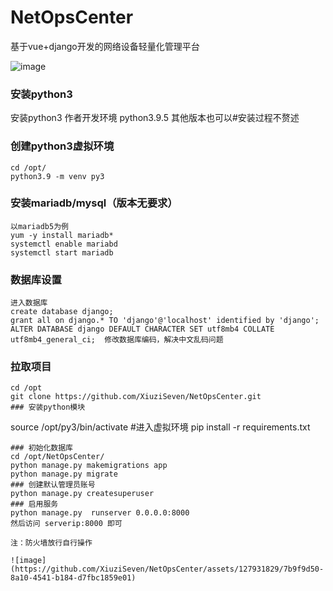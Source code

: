 # NetOpsCenter
基于vue+django开发的网络设备轻量化管理平台

![image](https://github.com/XiuziSeven/NetOpsCenter/assets/127931829/2eb5638c-8ab1-4c4e-92db-c856cd8df591)


### 安装python3
安装python3 作者开发环境 python3.9.5 其他版本也可以#安装过程不赘述
### 创建python3虚拟环境
```
cd /opt/
python3.9 -m venv py3
```
### 安装mariadb/mysql（版本无要求）
```
以mariadb5为例
yum -y install mariadb*
systemctl enable mariabd
systemctl start mariadb
```
### 数据库设置
```
进入数据库
create database django;
grant all on django.* TO 'django'@'localhost' identified by 'django';
ALTER DATABASE django DEFAULT CHARACTER SET utf8mb4 COLLATE utf8mb4_general_ci;  修改数据库编码，解决中文乱码问题
```
### 拉取项目
```
cd /opt
git clone https://github.com/XiuziSeven/NetOpsCenter.git
### 安装python模块
```
source /opt/py3/bin/activate  #进入虚拟环境
pip install -r requirements.txt
```
### 初始化数据库
cd /opt/NetOpsCenter/
python manage.py makemigrations app
python manage.py migrate  
### 创建默认管理员账号
python manage.py createsuperuser
### 启用服务
python manage.py  runserver 0.0.0.0:8000
然后访问 serverip:8000 即可

注：防火墙放行自行操作

![image](https://github.com/XiuziSeven/NetOpsCenter/assets/127931829/7b9f9d50-8a10-4541-b184-d7fbc1859e01)

